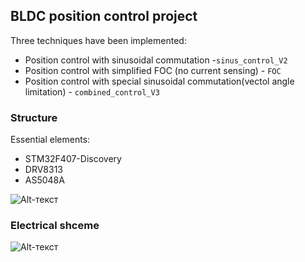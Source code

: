 ## BLDC position control project ##

Three techniques have been implemented:

 - Position control with sinusoidal commutation -`sinus_control_V2`
 - Position control with simplified FOC (no current sensing) - `FOC`
 - Position control with special sinusoidal commutation(vectol angle limitation) - `combined_control_V3`
  
 ### Structure ###

Essential elements:

 - STM32F407-Discovery
 - DRV8313
 - AS5048A

![Alt-текст](https://github.com/ViktorAnchutin/BLDC_CONTROL/blob/master/graph/Structure.JPG?raw=true "Structural scheme")

### Electrical shceme ###
![Alt-текст](https://github.com/ViktorAnchutin/BLDC_CONTROL/blob/master/graph/El.JPG?raw=true "Electrical scheme")
